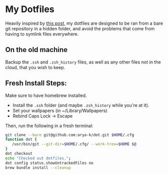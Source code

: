 # My Dotfiles

Heavily inspired by [this post](https://www.atlassian.com/git/tutorials/dotfiles), my dotfiles are designed to be ran from a bare git repository in a hidden folder, and avoid the problems that come from having to symlink files everywhere.

## On the old machine
Backup the `.ssh` and `.zsh_history` files, as well as any other files not in the cloud, that you wish to keep.

## Fresh Install Steps:
Make sure to have homebrew installed.
- Install the `.ssh` folder (and maybe `.zsh_history` while you're at it).
- Set your wallpapers (in ~/Library/Wallpapers)
- Rebind Caps Lock -> Escape

Then, run the following in a fresh terminal:

```bash
git clone --bare git@github.com:arya-k/dot.git $HOME/.cfg
function dot {
   /usr/bin/git --git-dir=$HOME/.cfg/ --work-tree=$HOME $@
}
dot checkout
echo "Checked out dotfiles.";
dot config status.showUntrackedFiles no
brew bundle install --cleanup
```
